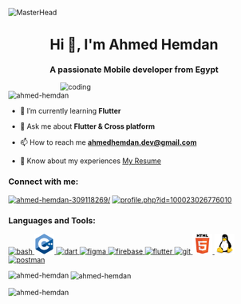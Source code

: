 ![MasterHead](https://www.intelivita.com/wp-content/uploads/2023/03/Flutter-App-Development-Best-Practices.png)
<h1 align="center">Hi 👋, I'm Ahmed Hemdan</h1>
<h3 align="center">A passionate Mobile developer from Egypt</h3>
<img alt="coding" align="right" width="400" src="https://media.tenor.com/YZPnGuPeZv8AAAAd/coding.gif" >
<p align="left"> <img src="https://komarev.com/ghpvc/?username=ahmed-hemdan&label=Profile%20views&color=0e75b6&style=flat" alt="ahmed-hemdan" /> </p>

- 🌱 I’m currently learning **Flutter**

- 💬 Ask me about **Flutter & Cross platform**

- 📫 How to reach me **ahmedhemdan.dev@gmail.com**

- 📄 Know about my experiences [My Resume](https://drive.google.com/file/d/1q6hC_F_0dS4s-MhOjl4K_uTcUVt5STC7/view?usp=drive_link)

<h3 align="left">Connect with me:</h3>
<p align="left">
<a href="https://linkedin.com/in/ahmed-hemdan-309118269/" target="blank"><img align="center" src="https://raw.githubusercontent.com/rahuldkjain/github-profile-readme-generator/master/src/images/icons/Social/linked-in-alt.svg" alt="ahmed-hemdan-309118269/" height="30" width="40" /></a>
<a href="https://fb.com/profile.php?id=100023026776010" target="blank"><img align="center" src="https://raw.githubusercontent.com/rahuldkjain/github-profile-readme-generator/master/src/images/icons/Social/facebook.svg" alt="profile.php?id=100023026776010" height="30" width="40" /></a>
</p>

<h3 align="left">Languages and Tools:</h3>
<p align="left"> <a href="https://www.gnu.org/software/bash/" target="_blank" rel="noreferrer"> <img src="https://www.vectorlogo.zone/logos/gnu_bash/gnu_bash-icon.svg" alt="bash" width="40" height="40"/> </a> <a href="https://www.w3schools.com/cpp/" target="_blank" rel="noreferrer"> <img src="https://raw.githubusercontent.com/devicons/devicon/master/icons/cplusplus/cplusplus-original.svg" alt="cplusplus" width="40" height="40"/> </a> <a href="https://dart.dev" target="_blank" rel="noreferrer"> <img src="https://www.vectorlogo.zone/logos/dartlang/dartlang-icon.svg" alt="dart" width="40" height="40"/> </a> <a href="https://www.figma.com/" target="_blank" rel="noreferrer"> <img src="https://www.vectorlogo.zone/logos/figma/figma-icon.svg" alt="figma" width="40" height="40"/> </a> <a href="https://firebase.google.com/" target="_blank" rel="noreferrer"> <img src="https://www.vectorlogo.zone/logos/firebase/firebase-icon.svg" alt="firebase" width="40" height="40"/> </a> <a href="https://flutter.dev" target="_blank" rel="noreferrer"> <img src="https://www.vectorlogo.zone/logos/flutterio/flutterio-icon.svg" alt="flutter" width="40" height="40"/> </a> <a href="https://git-scm.com/" target="_blank" rel="noreferrer"> <img src="https://www.vectorlogo.zone/logos/git-scm/git-scm-icon.svg" alt="git" width="40" height="40"/> </a> <a href="https://www.w3.org/html/" target="_blank" rel="noreferrer"> <img src="https://raw.githubusercontent.com/devicons/devicon/master/icons/html5/html5-original-wordmark.svg" alt="html5" width="40" height="40"/> </a> <a href="https://www.linux.org/" target="_blank" rel="noreferrer"> <img src="https://raw.githubusercontent.com/devicons/devicon/master/icons/linux/linux-original.svg" alt="linux" width="40" height="40"/> </a> <a href="https://postman.com" target="_blank" rel="noreferrer"> <img src="https://www.vectorlogo.zone/logos/getpostman/getpostman-icon.svg" alt="postman" width="40" height="40"/> </a> </p>

<p><img align="left" src="https://github-readme-stats.vercel.app/api/top-langs?username=ahmed-hemdan&show_icons=true&locale=en&layout=compact" alt="ahmed-hemdan" /></p>

<p>&nbsp;<img align="center" src="https://github-readme-stats.vercel.app/api?username=ahmed-hemdan&show_icons=true&locale=en" alt="ahmed-hemdan" /></p>

<p><img align="center" src="https://github-readme-streak-stats.herokuapp.com/?user=ahmed-hemdan&" alt="ahmed-hemdan" /></p>
